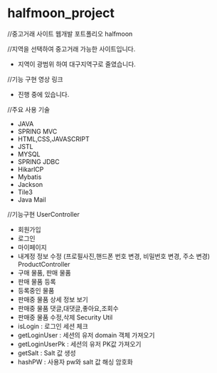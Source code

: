 # halfmoon_project

//중고거래 사이트 웹개발 포트폴리오 halfmoon

//지역을 선택하여 중고거래 가능한 사이트입니다.
- 지역이 광범위 하여 대구지역구로 줄였습니다.

//기능 구현 영상 링크
- 진행 중에 있습니다.

//주요 사용 기술
- JAVA
- SPRING MVC
- HTML,CSS,JAVASCRIPT
- JSTL
- MYSQL
- SPRING JDBC
- HikarlCP
- Mybatis
- Jackson
- Tile3
- Java Mail

//기능구현
UserController
- 회원가입
- 로그인
- 마이페이지
- 내계정 정보 수정 (프로필사진,핸드폰 번호 변경, 비밀번호 변경, 주소 변경)
ProductController
- 구매 물품, 판매 물품
- 판매 물품 등록
- 등록중인 물품
- 판매중 물품 상세 정보 보기
- 판매중 물품 댓글,대댓글,좋아요,조회수
- 판매중 물품 수정,삭제
Security Util
- isLogin : 로그인 세션 체크
- getLoginUser : 세션의 유저 domain 객체 가져오기
- getLoginUserPk : 세션의 유저 PK값 가져오기
- getSalt : Salt 값 생성
- hashPW : 사용자 pw와 salt 값 해싱 암호화

